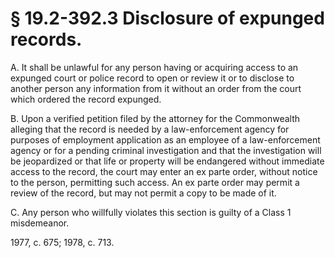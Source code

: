 # § 19.2-392.3 Disclosure of expunged records.

<p>A. It shall be unlawful for any person having or acquiring access to an expunged court or police record to open or review it or to disclose to another person any information from it without an order from the court which ordered the record expunged.</p><p>B. Upon a verified petition filed by the attorney for the Commonwealth alleging that the record is needed by a law-enforcement agency for purposes of employment application as an employee of a law-enforcement agency or for a pending criminal investigation and that the investigation will be jeopardized or that life or property will be endangered without immediate access to the record, the court may enter an ex parte order, without notice to the person, permitting such access. An ex parte order may permit a review of the record, but may not permit a copy to be made of it.</p><p>C. Any person who willfully violates this section is guilty of a Class 1 misdemeanor.</p><p>1977, c. 675; 1978, c. 713.</p>
